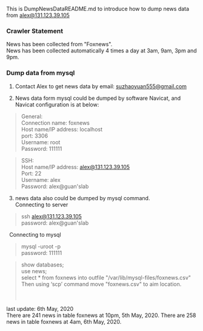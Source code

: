This is DumpNewsDataREADME.md to introduce how to dump news data from alex@131.123.39.105<br/>

### Crawler Statement 
News has been collected from "Foxnews".<br/>
News has been collected automatically 4 times a day at 3am, 9am, 3pm and 9pm. <br/>

### Dump data from mysql

1. Contact Alex to get news data by email: suzhaoyuan555@gmail.com<br/>

2. News data form mysql could be dumped by software Navicat, and Navicat configuration is at below:
> General:<br/>
  Connection name: foxnews<br/>
  Host name/IP address: localhost<br/>
  port: 3306<br/>
  Username: root<br/>
  Password: 111111<br/>
  
> SSH:<br/>
  Host name/IP address: alex@131.123.39.105<br/>
  Port: 22<br/>
  Username: alex<br/>
  Password: alex@guan'slab<br/>
  

3. news data also could be dumped by mysql command.<br/>
Connecting to server<br/>
> ssh alex@131.123.39.105 <br/>
password: alex@guan'slab

&nbsp;&nbsp;Connecting to mysql<br/>
> mysql -uroot -p <br/>
password: 111111

> show databases; <br/>
use news; <br/>
select * from foxnews into outfile "/var/lib/mysql-files/foxnews.csv" <br/>
Then using ‘scp’ command move "foxnews.csv" to aim location.<br/><br/><br/>

last update: 6th May, 2020<br/>
There are 241 news in table foxnews at 10pm, 5th May, 2020.
There are 258 news in table foxnews at 4am, 6th May, 2020.



